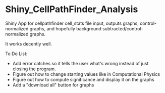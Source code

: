 # Shiny_CellPathFinder_Analysis
Shiny App for cellpathfinder cell_stats file input, outputs graphs, control-normalized graphs, and hopefully background subtracted/control-normalized graphs.

It works decently well.

To Do List:
  - Add error catches so it tells the user what's wrong instead of just closing the program.
  - Figure out how to change starting values like in Computational Physics
  - Figure out how to compute significance and display it on the graphs
  - Add a "download all" button for graphs
